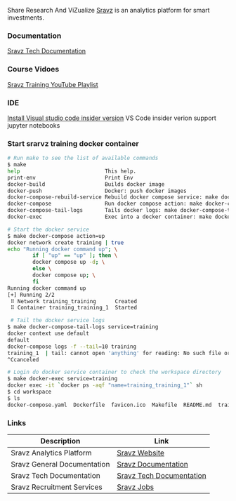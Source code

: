 Share Research And ViZualize [Sravz](https://sravz.com) is an analytics platform for smart investments.

### Documentation
[Sravz Tech Documentation](https://docs.sravz.com/docs/tech/)  

### Course Vidoes 
[Sravz Training YouTube Playlist](https://youtu.be/vFtlOtXPo5s)

### IDE 
[Install Visual studio code insider version](https://code.visualstudio.com/insiders/)
VS Code insider verion support jupyter notebooks

### Start srarvz training docker container
```bash
# Run make to see the list of available commands
$ make
help                           This help.
print-env                      Print Env
docker-build                   Builds docker image
docker-push                    Docker: push docker images
docker-compose-rebuild-service Rebuild docker compose service: make docker-compose-rebuild-service service=backend-go
docker-compose                 Run docker compose action: make docker-compose up/down
docker-compose-tail-logs       Tails docker logs: make docker-compose-tail-logs service=training
docker-exec                    Exec into a docker container: make docker-exec service=training

# Start the docker service
$ make docker-compose action=up
docker network create training | true
echo "Running docker command up"; \
        if [ "up" == "up" ]; then \
        docker compose up -d; \
        else \
        docker compose up; \
        fi
Running docker command up
[+] Running 2/2
 ⠿ Network training_training      Created                                                                                                                                           0.1s
 ⠿ Container training_training_1  Started

 # Tail the docker service logs
$ make docker-compose-tail-logs service=training
docker context use default
default
docker-compose logs -f --tail=10 training
training_1  | tail: cannot open 'anything' for reading: No such file or directory
^Ccanceled

# Login do docker service container to check the workspace directory
$ make docker-exec service=training
docker exec -it `docker ps -aqf "name=training_training_1"` sh
$ cd workspace
$ ls
docker-compose.yaml  Dockerfile  favicon.ico  Makefile  README.md  training-ansible  training-hugo  training-py
```

### Links
| Description      | Link |
| ----------- | ----------- |
| Sravz Analytics Platform      | [Sravz Website](https://sravz.com)       |
| Sravz General Documentation   | [Sravz Documentation](https://docs.sravz.com/)        |
| Sravz Tech Documentation   | [Sravz Tech Documentation](https://docs.sravz.com/docs/tech/)        |
| Sravz Recruitment Services   | [Sravz Jobs](https://jobs.sravz.com)        |









